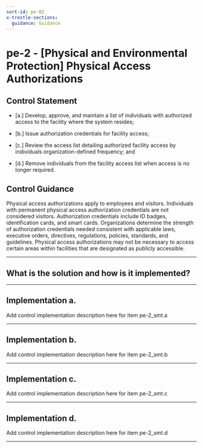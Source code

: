 ```yaml
---
sort-id: pe-02
x-trestle-sections:
  guidance: Guidance
---
```


# pe-2 - \[Physical and Environmental Protection\] Physical Access Authorizations

## Control Statement

- \[a.\] Develop, approve, and maintain a list of individuals with authorized access to the facility where the system resides;

- \[b.\] Issue authorization credentials for facility access;

- \[c.\] Review the access list detailing authorized facility access by individuals organization-defined frequency; and

- \[d.\] Remove individuals from the facility access list when access is no longer required.

## Control Guidance

Physical access authorizations apply to employees and visitors. Individuals with permanent physical access authorization credentials are not considered visitors. Authorization credentials include ID badges, identification cards, and smart cards. Organizations determine the strength of authorization credentials needed consistent with applicable laws, executive orders, directives, regulations, policies, standards, and guidelines. Physical access authorizations may not be necessary to access certain areas within facilities that are designated as publicly accessible.

______________________________________________________________________

## What is the solution and how is it implemented?

<!-- Please leave this section blank and enter implementation details in the parts below. -->

______________________________________________________________________

## Implementation a.

Add control implementation description here for item pe-2_smt.a

______________________________________________________________________

## Implementation b.

Add control implementation description here for item pe-2_smt.b

______________________________________________________________________

## Implementation c.

Add control implementation description here for item pe-2_smt.c

______________________________________________________________________

## Implementation d.

Add control implementation description here for item pe-2_smt.d

______________________________________________________________________
